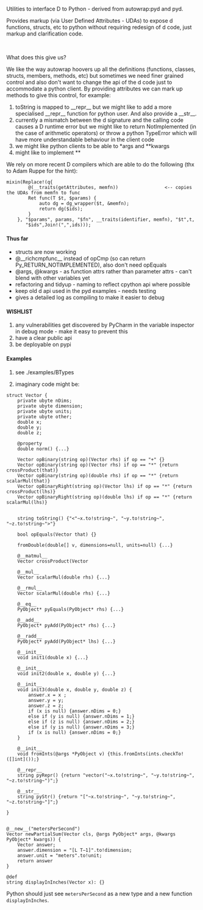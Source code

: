 Utilities to interface D to Python - derived from autowrap:pyd and pyd. 

Provides markup (via User Defined Attributes - UDAs) to expose d 
functions, structs, etc to python without requiring redesign of d code, just markup and clarification code.

<br> 

What does this give us?

We like the way autowrap hoovers up all the definitions (functions, classes, structs, members, methods, etc) but sometimes 
we need finer grained control and also don't want to change the api of the d code just to accommodate a python client. By
providing attributes we can mark up methods to give this control, for example:

1) toString is mapped to \_\_repr__ but we might like to add a more specialised \_\_repr__ function for python user. 
    And also provide a \_\_str__.
2) currently a mismatch between the d signature and the calling code causes a D runtime error but we might like to 
   return NotImplemented (in the case of arithmetic operators) or throw a python TypeError which will have more 
   understandable behaviour in the client code
3) we might like python clients to be able to \*args and \*\*kwargs
4) might like to implement <pyobject>**<myDObject>



We rely on more recent D compilers which are able to do the following (thx to Adam Ruppe for the hint):

```
mixin(Replace!(q{
        @(__traits(getAttributes, memfn))                 <-- copies the UDAs from memfn to func
        Ret func(T $t, $params) {
            auto dg = dg_wrapper($t, &memfn);
            return dg($ids);
        }
    }, "$params", params, "$fn", __traits(identifier, memfn), "$t",t,
       "$ids",Join!(",",ids)));
```



#### Thus far

* structs are now working
* @\_\_richcmpfunc__ instead of opCmp (so can return Py_RETURN_NOTIMPLEMENTED), also don't need opEquals
* @args, @kwargs  - as function attrs rather than parameter attrs - can't blend with other variables yet
* refactoring and tidyup - naming to reflect cpython api where possible
* keep old d api used in the pyd examples - needs testing
* gives a detailed log as compiling to make it easier to debug


#### WISHLIST

1. any vulnerabilities get discovered by PyCharm in the variable inspector in debug mode - make it easy to prevent this
2. have a clear public api
3. be deployable on pypi

#### Examples

1. see ./examples/BTypes

2. imaginary code might be:

```
struct Vector {
    private ubyte nDims;
    private ubyte dimension;
    private ubyte units;
    private ubyte other;
    double x;
    double y;
    double z;

    @property
    double norm() {...}

    Vector opBinary(string op)(Vector rhs) if op == "+" {}
    Vector opBinary(string op)(Vector rhs) if op == "*" {return crossProduct(that)}
    Vector opBinary(string op)(double rhs) if op == "*" {return scalarMul(that)}
    Vector opBinaryRight(string op)(Vector lhs) if op == "*" {return crossProduct(lhs)}
    Vector opBinaryRight(string op)(double lhs) if op == "*" {return scalarMul(lhs)}


    string toString() {"<"~x.to!string~", "~y.to!string~", "~z.to!string~">"}

    bool opEquals(Vector that) {}

    fromDouble(double[] v, dimensions=null, units=null) {...}

    @__matmul__
    Vector crossProduct(Vector

    @__mul__
    Vector scalarMul(double rhs) {...}

    @__rmul__
    Vector scalarMul(double rhs) {...}

    @__eq__
    PyObject* pyEquals(PyObject* rhs) {...}

    @__add__
    PyObject* pyAdd(PyObject* rhs) {...}

    @__radd__
    PyObject* pyAdd(PyObject* lhs) {...}

    @__init__
    void init1(double x) {...}
    
    @__init__
    void init2(double x, double y) {...}
    
    @__init__
    void init3(double x, double y, double z) {
        answer.x = x ;
        answer.y = y;
        answer.z = z;
        if (x is null) {answer.nDims = 0;}
        else if (y is null) {answer.nDims = 1;}
        else if (z is null) {answer.nDims = 2;}
        else if (y is null) {answer.nDims = 3;}
        if (x is null) {answer.nDims = 0;}
    }
    
    @__init__
    void fromInts(@args *PyObject v) {this.fromInts(ints.checkTo!([]int]());}
    
    @__repr__
    string pyRepr() {return "vector("~x.to!string~", "~y.to!string~", "~z.to!string~")";}

    @__str__
    string pyStr() {return "["~x.to!string~", "~y.to!string~", "~z.to!string~"]";}
    
}


@__new__("metersPerSecond")
Vector newPartialSum(Vector cls, @args PyObject* args, @kwargs PyObject* kwargs)) {
    Vector answer;
    answer.dimension = "[L T−1]".to!dimension;
    answer.unit = "meters".to!unit;
    return answer
}

@def
string displayInInches(Vector x): {}
```

Python should just see `metersPerSecond` as a new type and a new function 
`displayInInches`.



